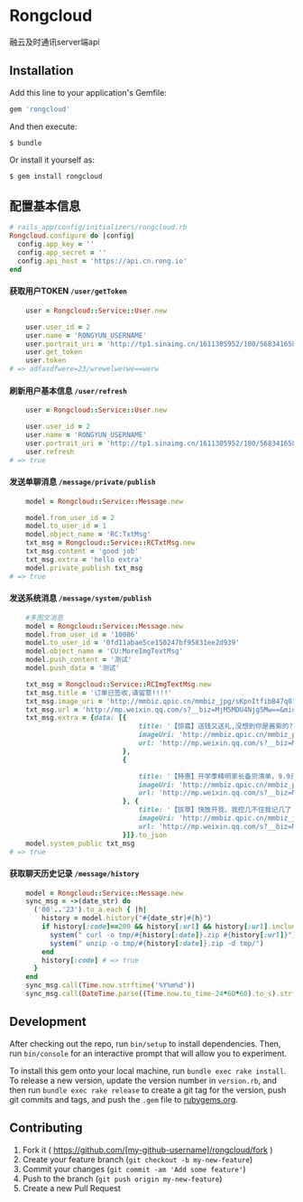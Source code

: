 # Rongcloud

融云及时通讯server端api

## Installation

Add this line to your application's Gemfile:

```ruby
gem 'rongcloud'
```

And then execute:

    $ bundle

Or install it yourself as:

    $ gem install rongcloud

## 配置基本信息

```ruby
# rails_app/config/initializers/rongcloud.rb
Rongcloud.configure do |config|
  config.app_key = ''
  config.app_secret = ''
  config.api_host = 'https://api.cn.rong.io'
end
```

#### 获取用户TOKEN `/user/getToken`
```ruby
    user = Rongcloud::Service::User.new

    user.user_id = 2
    user.name = 'RONGYUN_USERNAME'
    user.portrait_uri = 'http://tp1.sinaimg.cn/1611305952/180/5683416585/1'
    user.get_token
    user.token
# => adfasdfwere=23/wrewelwerwe==werw
```

#### 刷新用户基本信息 `/user/refresh`
```ruby
    user = Rongcloud::Service::User.new

    user.user_id = 2
    user.name = 'RONGYUN_USERNAME'
    user.portrait_uri = 'http://tp1.sinaimg.cn/1611305952/180/5683416585/1'
    user.refresh
# => true
```

#### 发送单聊消息 `/message/private/publish`
```ruby
    model = Rongcloud::Service::Message.new

    model.from_user_id = 2
    model.to_user_id = 1
    model.object_name = 'RC:TxtMsg'
    txt_msg = Rongcloud::Service::RCTxtMsg.new
    txt_msg.content = 'good job'
    txt_msg.extra = 'hello extra'
    model.private_publish txt_msg
# => true
```

#### 发送系统消息 `/message/system/publish`
```ruby
    #多图文消息
    model = Rongcloud::Service::Message.new
    model.from_user_id = '10086'
    model.to_user_id = '0fd11abae5ce150247bf95831ee2d939'
    model.object_name = 'CU:MoreImgTextMsg'
    model.push_content = '测试'
    model.push_data = '测试'

    txt_msg = Rongcloud::Service::RCImgTextMsg.new
    txt_msg.title = '订单已签收,请留意!!!!'
    txt_msg.image_uri = 'http://mmbiz.qpic.cn/mmbiz_jpg/sKpnItfibB47q01zqjHEu2B3Ffw9FIzDHk4r8d4p1PbSictuChRDDIPxBialQvmr2s9HAzkZWkYWRREYNZSgQOSKQ/640?wx_fmt=jpeg&tp=webp&wxfrom=5&wx_lazy=1'
    txt_msg.url = 'http://mp.weixin.qq.com/s?__biz=MjM5MDU4Njg5Mw==&mid=2247484325&idx=1&sn=883a0e1e61550b994146fa35161e0d40&scene=0#rd'
    txt_msg.extra = {data: [{
                                title: '【惊喜】送钱又送礼,没想到你是酱紫的?',
                                imageUri: 'http://mmbiz.qpic.cn/mmbiz_png/fJQfMRLCskZ1I8p2jic2twlAKQOsRicMtIxu8YqgmBzqXkNwy4577zEyqDFnNibqaIhEJPJUeXBchLbFGywp4vMxw/640?wx_fmt=png&tp=webp&wxfrom=5&wx_lazy=1',
                                url: 'http://mp.weixin.qq.com/s?__biz=MjM5MDU4Njg5Mw==&mid=2247484325&idx=3&sn=90e918570245390b065f3b6506d54a5c&scene=0#rd'
                            },
                            {

                                title: '【特惠】开学季精明家长备货清单，9.9元起包邮',
                                imageUri: 'http://mmbiz.qpic.cn/mmbiz_png/EEtCXiaicRt14LYqXlCLEK1xTvKFISNB1T948RhDctJuPHKjY03qXh4xKrFNaE9xZRUeMBaKlZnEPwkicLwoKfZMQ/640?wx_fmt=png&tp=webp&wxfrom=5&wx_lazy=1',
                                url: 'http://mp.weixin.qq.com/s?__biz=MjM5MDU4Njg5Mw==&mid=2247484325&idx=4&sn=f73ab4afa29a9842324ae6f5d6e32e83&scene=0#rd'
                            }, {
                                title: '【拔草】快放开我，我控几不住我记几了！',
                                imageUri: 'http://mmbiz.qpic.cn/mmbiz_jpg/EEtCXiaicRt14LYqXlCLEK1xTvKFISNB1ToPw74J7Ra7qh9QsCnaBAp6I9U3Mso9eIYOPvBdtbUnmczhdhDm9snw/640?wx_fmt=jpeg&tp=webp&wxfrom=5&wx_lazy=1',
                                url: 'http://mp.weixin.qq.com/s?__biz=MjM5MDU4Njg5Mw==&mid=2247484325&idx=5&sn=312bbaedacd17220bc5ca73c49890070&scene=0#rd'
                            }]}.to_json
    model.system_public txt_msg
# => true
```

#### 获取聊天历史记录 `/message/history`
```ruby
    model = Rongcloud::Service::Message.new
    sync_msg = ->(date_str) do
      ('00'..'23').to_a.each { |h|
        history = model.history("#{date_str}#{h}")
        if history[:code]==200 && history[:url] && history[:url].include?('http')
          system(" curl -o tmp/#{history[:date]}.zip #{history[:url]}")
          system(" unzip -o tmp/#{history[:date]}.zip -d tmp/")
        end
        history[:code] # => true
      }
    end
    sync_msg.call(Time.now.strftime('%Y%m%d'))
    sync_msg.call(DateTime.parse((Time.now.to_time-24*60*60).to_s).strftime('%Y%m%d'))
```

## Development

After checking out the repo, run `bin/setup` to install dependencies. Then, run `bin/console` for an interactive prompt that will allow you to experiment.

To install this gem onto your local machine, run `bundle exec rake install`. To release a new version, update the version number in `version.rb`, and then run `bundle exec rake release` to create a git tag for the version, push git commits and tags, and push the `.gem` file to [rubygems.org](https://rubygems.org).

## Contributing

1. Fork it ( https://github.com/[my-github-username]/rongcloud/fork )
2. Create your feature branch (`git checkout -b my-new-feature`)
3. Commit your changes (`git commit -am 'Add some feature'`)
4. Push to the branch (`git push origin my-new-feature`)
5. Create a new Pull Request
